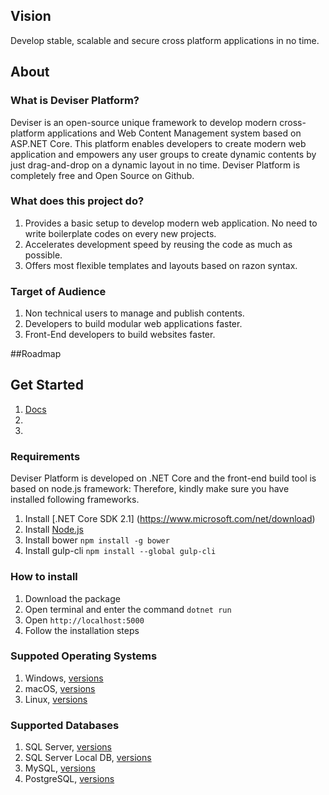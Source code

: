 ## Vision
Develop stable, scalable and secure cross platform applications in no time.

## About
### What is Deviser Platform?
Deviser is an open-source unique framework to develop modern cross-platform applications and Web Content Management system based on ASP.NET Core. This platform enables developers to create modern web application and empowers any user groups to create dynamic contents by just drag-and-drop on a dynamic layout in no time. Deviser Platform is completely free and Open Source on Github.

### What does this project do?
1. Provides a basic setup to develop modern web application. No need to write boilerplate codes on every new projects.
2. Accelerates development speed by reusing the code as much as possible.
3. Offers most flexible templates and layouts based on razon syntax.

### Target of Audience
1. Non technical users to manage and publish contents.
2. Developers to build modular web applications faster.
3. Front-End developers to build websites faster.

##Roadmap

## Get Started
1. [Docs](deviser.io/docs)
2. 
3. 



### Requirements
Deviser Platform is developed on .NET Core and the front-end build tool is based on node.js framework: Therefore, kindly make sure you have installed following frameworks. 
1. Install [.NET Core SDK 2.1] (https://www.microsoft.com/net/download)
2. Install [Node.js](https://nodejs.org)
3. Install bower `npm install -g bower` 
4. Install gulp-cli `npm install --global gulp-cli`

### How to install
1. Download the package
2. Open terminal and enter the command `dotnet run`
3. Open `http://localhost:5000`
4. Follow the installation steps


### Suppoted Operating Systems
1. Windows, [versions](https://docs.microsoft.com/en-us/dotnet/core/windows-prerequisites?tabs=netcore2x)
2. macOS, [versions](https://docs.microsoft.com/en-us/dotnet/core/macos-prerequisites?tabs=netcore2x)
3. Linux, [versions](https://docs.microsoft.com/en-us/dotnet/core/linux-prerequisites?tabs=netcore2x)

### Supported Databases
1. SQL Server, [versions](https://docs.microsoft.com/en-us/ef/core/providers/sql-server/index)
2. SQL Server Local DB, [versions](https://docs.microsoft.com/en-us/ef/core/providers/sql-server/index)
3. MySQL, [versions](https://github.com/PomeloFoundation/Pomelo.EntityFrameworkCore.MySql)
4. PostgreSQL, [versions](http://www.npgsql.org/doc/compatibility.html)
